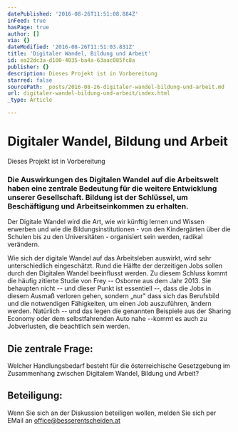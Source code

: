 ```yaml
---
datePublished: '2016-08-26T11:51:08.884Z'
inFeed: true
hasPage: true
author: []
via: {}
dateModified: '2016-08-26T11:51:03.831Z'
title: 'Digitaler Wandel, Bildung und Arbeit'
id: ea22dc3a-d100-4035-ba4a-63aac085fc8a
publisher: {}
description: Dieses Projekt ist in Vorbereitung
starred: false
sourcePath: _posts/2016-08-26-digitaler-wandel-bildung-und-arbeit.md
url: digitaler-wandel-bildung-und-arbeit/index.html
_type: Article

---
```

# Digitaler Wandel, Bildung und Arbeit

Dieses Projekt ist in Vorbereitung

### Die Auswirkungen des Digitalen Wandel auf die Arbeitswelt haben eine zentrale Bedeutung für die weitere Entwicklung unserer Gesellschaft. Bildung ist der Schlüssel, um Beschäftigung und Arbeitseinkommen zu erhalten.

Der Digitale Wandel wird die Art, wie wir künftig lernen und Wissen erwerben und wie die Bildungsinstitutionen - von den Kindergärten über die Schulen bis zu den Universitäten - organisiert sein werden, radikal verändern.

Wie sich der digitale Wandel auf das Arbeitsleben auswirkt, wird sehr unterschiedlich eingeschätzt. Rund die Hälfte der derzeitigen Jobs sollen durch den Digitalen Wandel beeinflusst werden. Zu diesem Schluss kommt die häufig zitierte Studie von Frey -- Osborne aus dem Jahr 2013\. Sie behaupten nicht -- und dieser Punkt ist essentiell --, dass die Jobs in diesem Ausmaß verloren gehen, sondern „nur" dass sich das Berufsbild und die notwendigen Fähigkeiten, um einen Job auszuführen, ändern werden. Natürlich -- und das legen die genannten Beispiele aus der Sharing Economy oder dem selbstfahrenden Auto nahe --kommt es auch zu Jobverlusten, die beachtlich sein werden.

## Die zentrale Frage:

Welcher Handlungsbedarf besteht für die österreichische Gesetzgebung im Zusammenhang zwischen Digitalem Wandel, Bildung und Arbeit?

## Beteiligung:

Wenn Sie sich an der Diskussion beteiligen wollen, melden Sie sich per EMail an office@besserentscheiden.at
